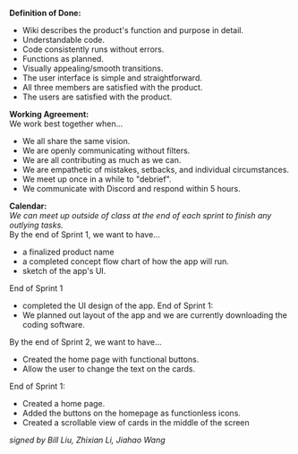 **Definition of Done:**
- Wiki describes the product's function and purpose in detail.
- Understandable code.
- Code consistently runs without errors.
- Functions as planned.
- Visually appealing/smooth transitions.
- The user interface is simple and straightforward.
- All three members are satisfied with the product.
- The users are satisfied with the product.

**Working Agreement:** \
We work best together when...
- We all share the same vision.
- We are openly communicating without filters. 
- We are all contributing as much as we can.
- We are empathetic of mistakes, setbacks, and individual circumstances.
- We meet up once in a while to "debrief".
- We communicate with Discord and respond within 5 hours.

**Calendar:** \
_*We can meet up outside of class at the end of each sprint to finish any outlying tasks.*_ \
By the end of Sprint 1, we want to have...
- a finalized product name
- a completed concept flow chart of how the app will run.
- sketch of the app's UI.

End of Sprint 1
- completed the UI design of the app.
End of Sprint 1:
- We planned out layout of the app and we are currently downloading the coding software.

By the end of Sprint 2, we want to have...
- Created the home page with functional buttons.
- Allow the user to change the text on the cards.

End of Sprint 1:
- Created a home page.
- Added the buttons on the homepage as functionless icons.
- Created a scrollable view of cards in the middle of the screen

_signed by Bill Liu, Zhixian Li, Jiahao Wang_
